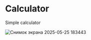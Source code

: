 # Calculator

Simple calculator

![Снимок экрана 2025-05-25 183443](https://github.com/user-attachments/assets/0422a706-ea31-41d0-8095-84a2bdd7eb62)
